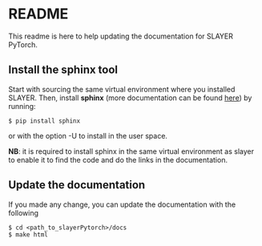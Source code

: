 # README

This readme is here to help updating the documentation for SLAYER PyTorch.

## Install the sphinx tool

Start with sourcing the same virtual environment where you installed SLAYER. Then, install **sphinx** (more documentation can be found [here](https://www.sphinx-doc.org/en/master/index.html)) by running:
```
$ pip install sphinx
```
or with the option -U to install in the user space.

**NB**: it is required to install sphinx in the same virtual environment as slayer to enable it to find the code and do the links in the documentation.

## Update the documentation

If you made any change, you can update the documentation with the following
``` 
$ cd <path_to_slayerPytorch>/docs
$ make html
```

